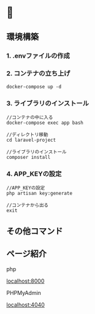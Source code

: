 # 🐳

## 環境構築

### 1. .envファイルの作成

### 2. コンテナの立ち上げ

```
docker-compose up -d
```

### 3. ライブラリのインストール

```
//コンテナの中に入る
docker-compose exec app bash

//ディレクトリ移動
cd laravel-project

//ライブラリのインストール
composer install
```

### 4. APP_KEYの設定

```
//APP_KEYの設定
php artisan key:generate

//コンテナから出る
exit
```

## その他コマンド

## ページ紹介

php

[localhost:8000](http://localhost:8000)

PHPMyAdmin

[localhost:4040](http://localhost:4040)
